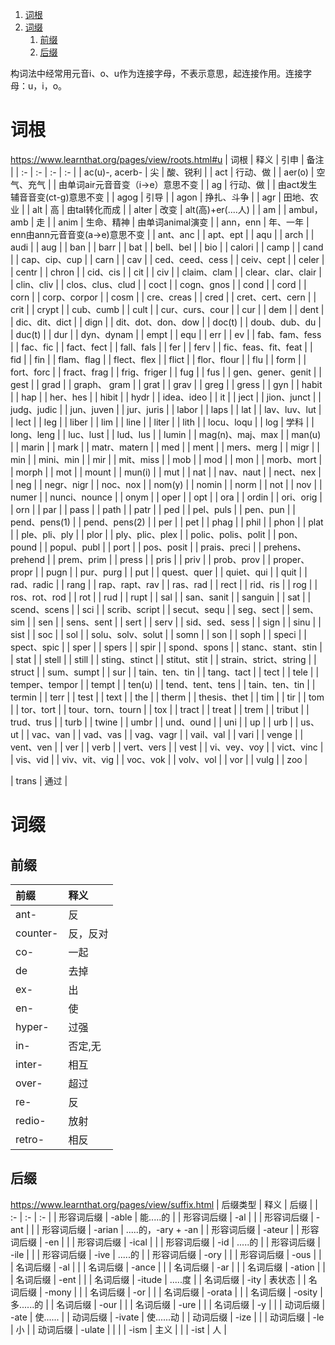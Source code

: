 1. [词根](https://github.com/MingxiaGuo/English/new/master#词根)
2. [词缀](https://github.com/MingxiaGuo/English/new/master#词缀)
   1. [前缀](https://github.com/MingxiaGuo/English/new/master#前缀)
   2. [后缀](https://github.com/MingxiaGuo/English/new/master#后缀)
   

构词法中经常用元音i、o、u作为连接字母，不表示意思，起连接作用。连接字母：u，i，o。

# 词根
https://www.learnthat.org/pages/view/roots.html#u
| 词根 | 释义 | 引申 | 备注 |
| :- | :- | :- | :- |
| ac(u)-, acerb- | 尖 | 酸、锐利 |
| act | 行动、做 |
| aer(o) | 空气、充气 | | 由单词air元音音变（i->e）意思不变 |
| ag | 行动、做 | | 由act发生辅音音变(ct-g)意思不变 |
| agog | 引导 |
| agon | 挣扎、斗争 |
| agr | 田地、农业 |
| alt | 高 | 由tal转化而成 |
| alter | 改变 | alt(高)+er(....人) |
| am |
| ambul，amb | 走 |
| anim | 生命、精神 | 由单词animal演变 |
| ann，enn | 年、一年 | enn由ann元音音变(a->e)意思不变 |
| ant、anc |
| apt、ept |
| aqu |
| arch |
| audi |
| aug |
| ban |
| barr |
| bat |
| bell、bel |
| bio |
| calori |
| camp |
| cand |
| cap、cip、cup |
| carn |
| cav |
| ced、ceed、cess |
| ceiv、cept |
| celer |
| centr |
| chron |
| cid、cis |
| cit |
| civ |
| claim、clam |
| clear、clar、clair |
| clin、cliv |
| clos、clus、clud |
| coct |
| cogn、gnos |
| cond |
| cord |
| corn |
| corp、corpor |
| cosm |
| cre、creas |
| cred |
| cret、cert、cern |
| crit |
| crypt |
| cub、cumb |
| cult |
| cur、curs、cour |
| cur |
| dem |
| dent |
| dic、dit、dict |
| dign |
| dit、dot、don、dow |
| doc(t) |
| doub、dub、du |
| duc(t) |
| dur |
| dyn、dynam |
| empt |
| equ |
| err |
| ev |
| fab、fam、fess |
| fac、fic |
| fact、fect |
| fall、fals |
| fer |
| ferv |
| fic、feas、fit、feat |
| fid |
| fin |
| flam、flag |
| flect、flex |
| flict |
| flor、flour |
| flu |
| form |
| fort、forc |
| fract、frag |
| frig、friger |
| fug |
| fus |
| gen、gener、genit |
| gest |
| grad |
| graph、 gram |
| grat |
| grav |
| greg |
| gress |
| gyn |
| habit |
| hap |
| her、hes |
| hibit |
| hydr |
| idea、ideo |
| it |
| ject |
| jion、junct |
| judg、judic | 
| jun、juven |
| jur、juris |
| labor |
| laps |
| lat |
| lav、luv、lut |
| lect |
| leg |
| liber |
| lim |
| line |
| liter |
| lith |
| locu、loqu |
| log | 学科 |
| long、leng |
| luc、lust |
| lud、lus |
| lumin |
| mag(n)、maj、max |
| man(u) |
| marin |
| mark |
| matr、matern |
| med |
| ment |
| mers、merg |
| migr |
| min |
| mini、min |
| mir |
| mit、miss |
| mob |
| mod |
| mon |
| morb、mort |
| morph |
| mot |
| mount | 
| mun(i) |
| mut |
| nat |
| nav、naut |
| nect、nex |
| neg |
| negr、nigr |
| noc、nox |
| nom(y) |
| nomin |
| norm |
| not |
| nov |
| numer |
| nunci、nounce |
| onym |
| oper |
| opt |
| ora |
| ordin |
| ori、orig |
| orn |
| par |
| pass |
| path |
| patr |
| ped |
| pel、puls |
| pen、pun |
| pend、pens(1) |
| pend、pens(2) |
| per |
| pet |
| phag |
| phil |
| phon |
| plat |
| ple、pli、ply |
| plor |
| ply、plic、plex |
| polic、polis、polit |
| pon、pound |
| popul、publ |
| port |
| pos、posit |
| prais、preci |
| prehens、prehend |
| prem、prim |
| press |
| pris |
| priv |
| prob、prov |
| proper、propr |
| pugn |
| pur、purg |
| put |
| quest、quer |
| quiet、qui |
| quit |
| rad、radic |
| rang |
| rap、rapt、rav |
| ras、rad |
| rect |
| rid、ris |
| rog |
| ros、rot、rod |
| rot |
| rud |
| rupt |
| sal |
| san、sanit |
| sanguin |
| sat |
| scend、scens |
| sci |
| scrib、script |
| secut、sequ |
| seg、sect |
| sem、sim |
| sen |
| sens、sent |
| sert |
| serv |
| sid、sed、sess |
| sign |
| sinu | 
| sist |
| soc |
| sol |
| solu、solv、solut |
| somn |
| son |
| soph |
| speci |
| spect、spic |
| sper |
| spers |
| spir |
| spond、spons | 
| stanc、stant、stin |
| stat |
| stell | 
| still |
| sting、stinct |
| stitut、stit |
| strain、strict、string |
| struct |
| sum、sumpt |
| sur |
| tain、ten、tin |
| tang、tact |
| tect |
| tele |
| temper、tempor |
| tempt |
| ten(u) | 
| tend、tent、tens |
| tain、ten、tin |
| termin |
| terr |
| test | 
| text |
| the |
| therm |
| thesis、thet |
| tim |
| tir |
| tom |
| tor、tort |
| tour、torn、tourn |
| tox |
| tract |
| treat |
| trem |
| tribut |
| trud、trus |
| turb |
| twine |
| umbr |
| und、ound |
| uni |
| up |
| urb |
| us、ut |
| vac、van |
| vad、vas |
| vag、vagr |
| vail、val |
| vari |
| venge |
| vent、ven |
| ver |
| verb |
| vert、vers |
| vest |
| vi、vey、voy |
| vict、vinc |
| vis、vid |
| viv、vit、vig |
| voc、vok |
| volv、vol | 
| vor |
| vulg |
| zoo |

| trans | 通过 |

# 词缀
## 前缀
| 前缀 |释义 | 
| :- | :- | 
| ant- | 反
| counter- | 反，反对 |
| co- | 一起 |
| de | 去掉 |
| ex- | 出 |
| en- | 使 |
| hyper- | 过强 |
| in- | 否定,无 |
| inter- | 相互 |
| over- | 超过 |
| re- | 反 |
| redio- | 放射 |
| retro- | 相反 |
## 后缀
https://www.learnthat.org/pages/view/suffix.html
| 后缀类型 | 释义 | 后缀 |
| :- | :- | :- |
| 形容词后缀 | -able | 能.....的 |
| 形容词后缀 | -al |  |
| 形容词后缀 | -ant |  |
| 形容词后缀 | -arian | .....的，-ary + -an |
| 形容词后缀 | -ateur |
| 形容词后缀 | -en | |
| 形容词后缀 | -ical | |
| 形容词后缀 | -id | .....的 |
| 形容词后缀 | -ile |  |
| 形容词后缀 | -ive | .....的 |
| 形容词后缀 | -ory | |
| 形容词后缀 | -ous | |
| 名词后缀 | -al | |
| 名词后缀 | -ance | |
| 名词后缀 | -ar | |
| 名词后缀 | -ation | |
| 名词后缀 | -ent | |
| 名词后缀 | -itude | .....度 |
| 名词后缀 | -ity | 表状态 |
| 名词后缀 | -mony | |
| 名词后缀 | -or | |
| 名词后缀 | -orata | |
| 名词后缀 | -osity | 多......的 |
| 名词后缀 | -our | |
| 名词后缀 | -ure | |
| 名词后缀 | -y | |
| 动词后缀 | -ate | 使......  |
| 动词后缀 | -ivate | 使......动 |
| 动词后缀 | -ize |  |
| 动词后缀 | -le | 小 |
| 动词后缀 | -ulate |  |
| | -ism | 主义 |
| | -ist | 人 |

